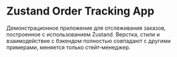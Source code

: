 # Zustand Order Tracking App

Демонстрационное приложение для отслеживания заказов, построенное с использованием Zustand.
Верстка, стили и взаимодействие с бэкендом полностью совпадают с другими примерами, меняется только стейт‑менеджер.
